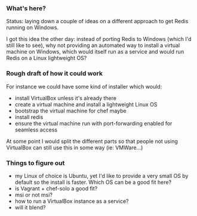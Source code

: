 ### What's here?

Status: laying down a couple of ideas on a different approach to get Redis running on Windows.

I got this idea the other day: instead of porting Redis to Windows (which I'd still like to see), why not providing an automated way to install a virtual machine on Windows, which would itself run as a service and would run Redis on a Linux lightweight OS?

### Rough draft of how it could work

For instance we could have some kind of installer which would:

- install VirtualBox unless it's already there
- create a virtual machine and install a lightweight Linux OS
- bootstrap the virtual machine for chef maybe
- install redis
- ensure the virtual machine run with port-forwarding enabled for seamless access

At some point I would split the different parts so that people not using VirtualBox can still use this in some way (ie: VMWare...)

### Things to figure out

- my Linux of choice is Ubuntu, yet I'd like to provide a very small OS by default so the install is faster. Which OS can be a good fit here?
- is Vagrant + chef-solo a good fit?
- msi or not msi?
- how to run a VirtualBox instance as a service?
- will it blend?